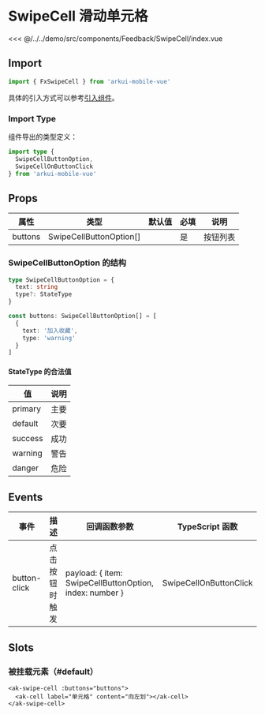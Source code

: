 # SwipeCell 滑动单元格

<CodeDemo name="SwipeCell">

<<< @/../../demo/src/components/Feedback/SwipeCell/index.vue

</CodeDemo>

## Import

```js
import { FxSwipeCell } from 'arkui-mobile-vue'
```

具体的引入方式可以参考[引入组件](../guide/import.md)。

### Import Type

组件导出的类型定义：

```ts
import type {
  SwipeCellButtonOption,
  SwipeCellOnButtonClick
} from 'arkui-mobile-vue'
```

## Props

| 属性    | 类型                    | 默认值 | 必填 | 说明     |
| ------- | ----------------------- | ------ | ---- | -------- |
| buttons | SwipeCellButtonOption[] |        | 是   | 按钮列表 |

### SwipeCellButtonOption 的结构

```ts
type SwipeCellButtonOption = {
  text: string
  type?: StateType
}

const buttons: SwipeCellButtonOption[] = [
  {
    text: '加入收藏',
    type: 'warning'
  }
]
```

#### StateType 的合法值

| 值      | 说明 |
| ------- | ---- |
| primary | 主要 |
| default | 次要 |
| success | 成功 |
| warning | 警告 |
| danger  | 危险 |

## Events

| 事件         | 描述           | 回调函数参数                                            | TypeScript 函数        |
| ------------ | -------------- | ------------------------------------------------------- | ---------------------- |
| button-click | 点击按钮时触发 | payload: { item: SwipeCellButtonOption, index: number } | SwipeCellOnButtonClick |

## Slots

### 被挂载元素（#default）

```vue
<ak-swipe-cell :buttons="buttons">
  <ak-cell label="单元格" content="向左划"></ak-cell>
</ak-swipe-cell>
```

